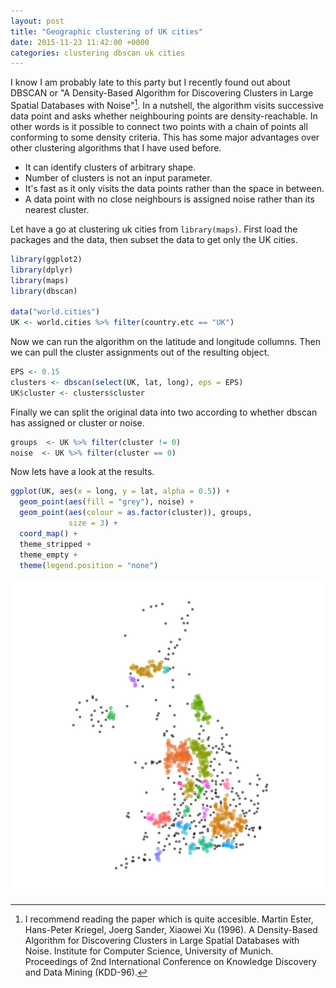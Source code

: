 ```yaml
---
layout: post
title: "Geographic clustering of UK cities"
date: 2015-11-23 11:42:00 +0000
categories: clustering dbscan uk cities 
---
```


I know I am probably late to this party but I recently found out about DBSCAN or "A 
Density-Based Algorithm for Discovering Clusters in Large Spatial Databases with Noise"[^1]. In a nutshell, the algorithm visits successive data point and asks whether neighbouring points are density-reachable. In other words is it possible to connect two points with a chain of points all conforming to some density criteria. This has some major advantages over other clustering algorithms that I have used before.

* It can identify clusters of arbitrary shape.
* Number of clusters is not an input parameter.
* It's fast as it only visits the data points rather than the space in between.
* A data point with no close neighbours is assigned noise rather than its nearest cluster.

Let have a go at clustering uk cities from `library(maps)`. First load the packages and the data, then subset the data to get only the UK cities.


```r
library(ggplot2)
library(dplyr)
library(maps)
library(dbscan)

data("world.cities")
UK <- world.cities %>% filter(country.etc == "UK")
```

Now we can run the algorithm on the latitude and longitude collumns. Then we can pull the cluster assignments out of the resulting object.


```r
EPS <- 0.15
clusters <- dbscan(select(UK, lat, long), eps = EPS)
UK$cluster <- clusters$cluster
```



Finally we can split the original data into two according to whether dbscan has assigned or cluster or noise.


```r
groups  <- UK %>% filter(cluster != 0)
noise  <- UK %>% filter(cluster == 0)
```

Now lets have a look at the results.


```r
ggplot(UK, aes(x = long, y = lat, alpha = 0.5)) + 
  geom_point(aes(fill = "grey"), noise) +
  geom_point(aes(colour = as.factor(cluster)), groups,
             size = 3) +
  coord_map() +
  theme_stripped +
  theme_empty +
  theme(legend.position = "none")
```

![plot of chunk unnamed-chunk-5](/figure/source/2015-11-23-DBScan-UK/unnamed-chunk-5-1.png) 

[^1]: I recommend reading the paper which is quite accesible. Martin Ester, Hans-Peter Kriegel, Joerg Sander, Xiaowei Xu (1996). A Density-Based Algorithm for Discovering Clusters in Large Spatial Databases with Noise. Institute for Computer Science, University of Munich. Proceedings of 2nd International Conference on Knowledge Discovery and Data Mining (KDD-96).
